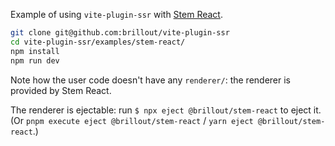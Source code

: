 Example of using `vite-plugin-ssr` with [Stem React](https://github.com/brillout/stem-react).

```bash
git clone git@github.com:brillout/vite-plugin-ssr
cd vite-plugin-ssr/examples/stem-react/
npm install
npm run dev
```

Note how the user code doesn't have any `renderer/`: the renderer is provided by Stem React.

The renderer is ejectable: run `$ npx eject @brillout/stem-react` to eject it. (Or `pnpm execute eject @brillout/stem-react` / `yarn eject @brillout/stem-react`.)

